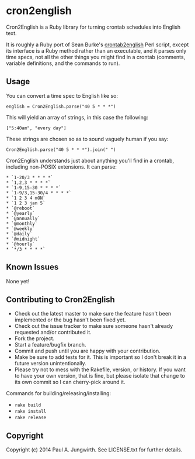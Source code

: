cron2english
============

Cron2English is a Ruby library for turning crontab schedules into English text.

It is roughly a Ruby port of Sean Burke's [crontab2english](www.cpan.org/authors/id/S/SB/SBURKE/crontab2english_0.71.pl) Perl script, except its interface is a Ruby method rather than an executable, and it parses only time specs, not all the other things you might find in a crontab (comments, variable definitions, and the commands to run).

Usage
-----

You can convert a time spec to English like so:

    english = Cron2English.parse("40 5 * * *")

This will yield an array of strings, in this case the following:

    ["5:40am", "every day"]

These strings are chosen so as to sound vaguely human if you say:

    Cron2English.parse("40 5 * * *").join(" ")

Cron2English understands just about anything you'll find in a crontab, including non-POSIX extensions. It can parse:

    * `1-20/3 * * * *`
    * `1,2,3 * * * *`
    * `1-9,15-30 * * * *`
    * `1-9/3,15-30/4 * * * *`
    * `1 2 3 4 mON`
    * `1 2 3 jan 5`
    * `@reboot`
    * `@yearly`
    * `@annually`
    * `@monthly`
    * `@weekly`
    * `@daily`
    * `@midnight`
    * `@hourly`
    * `*/3 * * * *`

Known Issues
------------

None yet!


Contributing to Cron2English
-----------------------------
 
* Check out the latest master to make sure the feature hasn't been implemented or the bug hasn't been fixed yet.
* Check out the issue tracker to make sure someone hasn't already requested and/or contributed it.
* Fork the project.
* Start a feature/bugfix branch.
* Commit and push until you are happy with your contribution.
* Make be sure to add tests for it. This is important so I don't break it in a future version unintentionally.
* Please try not to mess with the Rakefile, version, or history. If you want to have your own version, that is fine, but please isolate that change to its own commit so I can cherry-pick around it.

Commands for building/releasing/installing:

* `rake build`
* `rake install`
* `rake release`

Copyright
---------

Copyright (c) 2014 Paul A. Jungwirth.
See LICENSE.txt for further details.

